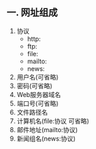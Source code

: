 ## 一. 网址组成
1. 协议
    - http:
    - ftp:
    - file:
    - mailto:
    - news:
2. 用户名(可省略)
3. 密码(可省略)
4. Web服务器域名
5. 端口号(可省略)
6. 文件路径名
7. 计算机名(file:协议 可省略)
8. 邮件地址(mailto:协议)
9. 新闻组名(news:协议)